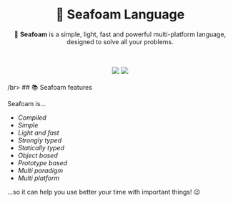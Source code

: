 <h1 align=center>🌊 Seafoam Language</h1>
<p align=center>🌴 <b>Seafoam</b> is a simple, light, fast and powerful multi-platform language, designed to solve all your problems.</p>
<br></br>
<div align=center><a href=""><img src="https://img.shields.io/badge/dynamic/json?logo=discord&color=5865F2&label=Join%20our%20Discord&query=presence_count&suffix=%20online&url=https%3A%2F%2Fcanary.discord.com%2Fapi%2Fguilds%2F866749797864308756%2Fwidget.json"></img></a> <img src="https://img.shields.io/github/checks-status/SeafoamFundation/seafoam-lang/main?label=Checks&logo=github"></img></div>
<br>/br>
## 📚 Seafoam features

Seafoam is...

 - *Compiled*
 - *Simple*
 - *Light and fast*
 - *Strongly typed*
 - *Statically typed*
 - *Object based*
 - *Prototype based*
 - *Multi paradigm*
 - *Multi platform*

...so it can help you use better your time with important things! 😉

